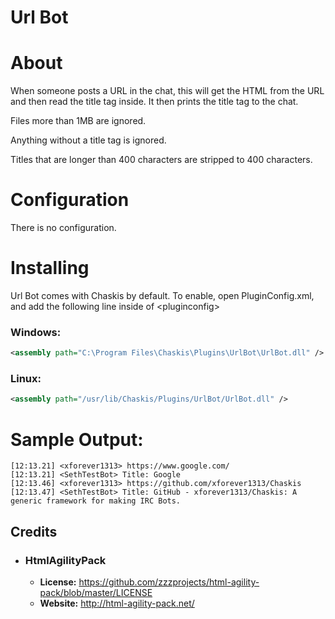 ﻿Url Bot
==============

About
======
When someone posts a URL in the chat, this will get the HTML from the URL and then read the title tag inside.  It then prints the title tag to the chat.

Files more than 1MB are ignored.

Anything without a title tag is ignored.

Titles that are longer than 400 characters are stripped to 400 characters.

Configuration
=====

There is no configuration.

Installing
======

Url Bot comes with Chaskis by default. To enable, open PluginConfig.xml, and add the following line inside of &lt;pluginconfig&gt;

### Windows: ###

```XML
<assembly path="C:\Program Files\Chaskis\Plugins\UrlBot\UrlBot.dll" />
```

### Linux: ###

```XML
<assembly path="/usr/lib/Chaskis/Plugins/UrlBot/UrlBot.dll" />
```

Sample Output:
======

```
[12:13.21] <xforever1313> https://www.google.com/
[12:13.21] <SethTestBot> Title: Google
[12:13.46] <xforever1313> https://github.com/xforever1313/Chaskis
[12:13.47] <SethTestBot> Title: GitHub - xforever1313/Chaskis: A generic framework for making IRC Bots.
```

Credits
--------

 * ### HtmlAgilityPack ###
    * **License:** https://github.com/zzzprojects/html-agility-pack/blob/master/LICENSE
    * **Website:** http://html-agility-pack.net/
